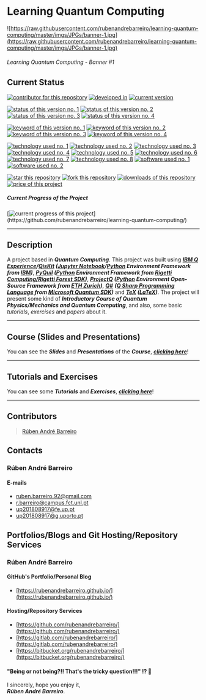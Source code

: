 # Learning Quantum Computing

![https://raw.githubusercontent.com/rubenandrebarreiro/learning-quantum-computing/master/imgs/JPGs/banner-1.jpg](https://raw.githubusercontent.com/rubenandrebarreiro/learning-quantum-computing/master/imgs/JPGs/banner-1.jpg)
###### Learning Quantum Computing - Banner #1

## Current Status
[![contributor for this repository](https://img.shields.io/badge/contributor-rubenandrebarreiro-blue.svg)](https://github.com/rubenandrebarreiro/) [![developed in](https://img.shields.io/badge/developed&nbsp;in-fct&nbsp;nova-blue.svg)](https://www.fct.unl.pt/)
[![current version](https://img.shields.io/badge/version-1.0-magenta.svg)](https://github.com/rubenandrebarreiro/gpu-cuda-self-organising-maps/)

[![status of this version no. 1](https://img.shields.io/badge/status-on&nbsp;going-orange.svg)](https://github.com/rubenandrebarreiro/learning-quantum-computing/)
[![status of this version no. 2](https://img.shields.io/badge/status-final-orange.svg)](https://github.com/rubenandrebarreiro/learning-quantum-computing/)
[![status of this version no. 3](https://img.shields.io/badge/status-stable-orange.svg)](https://github.com/rubenandrebarreiro/learning-quantum-computing/)
[![status of this version no. 4](https://img.shields.io/badge/status-documented-orange.svg)](https://github.com/rubenandrebarreiro/learning-quantum-computing/)

[![keyword of this version no. 1](https://img.shields.io/badge/keyword-quantum&nbsp;computing-brown.svg)](https://github.com/rubenandrebarreiro/learning-quantum-computing/)
[![keyword of this version no. 2](https://img.shields.io/badge/keyword-quantum&nbsp;physics-brown.svg)](https://github.com/rubenandrebarreiro/learning-quantum-computing/)
[![keyword of this version no. 3](https://img.shields.io/badge/keyword-quantum&nbsp;mechanics-brown.svg)](https://github.com/rubenandrebarreiro/learning-quantum-computing/)
  [![keyword of this version no. 4](https://img.shields.io/badge/keyword-quantum&nbsp;theory-brown.svg)](https://github.com/rubenandrebarreiro/learning-quantum-computing/)

[![technology used no. 1](https://img.shields.io/badge/built&nbsp;with-qiskit-red.svg)](https://qiskit.org/) 
[![technology used no. 2](https://img.shields.io/badge/built&nbsp;with-q&nbsp;sharp-red.svg)](https://docs.microsoft.com/en-us/quantum/?view=qsharp-preview) 
[![technology used no. 3](https://img.shields.io/badge/built&nbsp;with-pyquil-red.svg)](https://pyquil.readthedocs.io/en/stable/)
[![technology used no. 4](https://img.shields.io/badge/built&nbsp;with-projectq-red.svg)](https://projectq.ch/) 
[![technology used no. 5](https://img.shields.io/badge/built&nbsp;with-jupyter&nbsp;notebook-red.svg)](https://jupyter.org/) 
[![technology used no. 6](https://img.shields.io/badge/built&nbsp;with-python-red.svg)](https://www.python.org/) 
[![technology used no. 7](https://img.shields.io/badge/built&nbsp;with-tex-red.svg)](http://tug.org/) 
[![technology used no. 8](https://img.shields.io/badge/built&nbsp;with-latex-red.svg)](https://www.latex-project.org/)
[![software used no. 1](https://img.shields.io/badge/software-ibm&nbsp;q&nbsp;experience-gold.svg)](https://quantum-computing.ibm.com/)
[![software used no. 2](https://img.shields.io/badge/software-rigetti&nbsp;forest&nbsp;sdk-gold.svg)](https://www.rigetti.com/forest)

[![star this repository](http://githubbadges.com/star.svg?user=rubenandrebarreiro&repo=learning-quantum-computing&style=flat)](https://github.com/rubenandrebarreiro/learning-quantum-computing/stargazers)
[![fork this repository](http://githubbadges.com/fork.svg?user=rubenandrebarreiro&repo=learning-quantum-computing&style=flat)](https://github.com/rubenandrebarreiro/learning-quantum-computing/fork)
[![downloads of this repository](https://img.shields.io/github/downloads/rubenandrebarreiro/learning-quantum-computing/total.svg)](https://github.com/rubenandrebarreiro/learning-quantum-computing/archive/master.zip)
[![price of this project](https://img.shields.io/badge/price-free-success.svg)](https://github.com/rubenandrebarreiro/learning-quantum-computing/archive/master.zip)

##### Current Progress of the Project

[![current progress of this project](http://progressed.io/bar/25?title=&nbsp;completed&nbsp;)](https://github.com/rubenandrebarreiro/learning-quantum-computing/) 

***

## Description
A project based in **_Quantum Computing_**. This project was built using **_[IBM Q Experience](https://quantum-computing.ibm.com/)/[QisKit](https://qiskit.org/) ([Jupyter Notebook](https://jupyter.org/)/[Python](https://www.python.org/) Environment Framework from [IBM](https://ibm.com/))_**, **_[PyQuil](https://pyquil.readthedocs.io/en/stable/) ([Python](https://www.python.org/) Environment Framework from [Rigetti Computing/Rigetti Forest SDK](https://www.rigetti.com/forest))_**, [**_ProjectQ_**](https://projectq.ch/) **_([Python](https://www.python.org/) Environment Open-Source Framework from [ETH Zurich](https://ethz.ch/en.html))_**, [**_Q#_**](https://docs.microsoft.com/en-us/quantum/?view=qsharp-preview) **_([Q Sharp Programming Language](https://docs.microsoft.com/en-us/quantum/?view=qsharp-preview) from [Microsoft Quantum SDK](https://docs.microsoft.com/en-us/quantum/?view=qsharp-preview))_** and **_[TeX](http://tug.org/) ([LaTeX](https://www.latex-project.org/))_**. The project will present some kind of **_Introductory Course of Quantum Physics/Mechanics and Quantum Computing_**, and also, some basic _tutorials_, _exercises_ and _papers_ about it.

***

## Course (Slides and Presentations)
You can see the **_Slides_** and **_Presentations_** of the **_Course_**, [**_clicking here_**](https://github.com/rubenandrebarreiro/learning-quantum-computing/tree/master/course-slides-presentations)!

***

## Tutorials and Exercises
You can see some **_Tutorials_** and **_Exercises_**, [**_clicking here_**](https://github.com/rubenandrebarreiro/learning-quantum-computing/tree/master/tutorials-and-exercises)!

***

## Contributors
> [Rúben André Barreiro](https://github.com/rubenandrebarreiro/)

## Contacts

### Rúben André Barreiro
#### E-mails
* [ruben.barreiro.92@gmail.com](mailto:ruben.barreiro.92@gmail.com)
* [r.barreiro@campus.fct.unl.pt](mailto:r.barreiro@campus.fct.unl.pt)
* [up201808917@fe.up.pt](mailto:up201808917@fe.up.pt)
* [up201808917@g.uporto.pt](mailto:up201808917@g.uporto.pt)

## Portfolios/Blogs and Git Hosting/Repository Services

### Rúben André Barreiro
#### GitHub's Portfolio/Personal Blog
* [https://rubenandrebarreiro.github.io/](https://rubenandrebarreiro.github.io/)

#### Hosting/Repository Services
* [https://github.com/rubenandrebarreiro/](https://github.com/rubenandrebarreiro/)
* [https://gitlab.com/rubenandrebarreiro/](https://gitlab.com/rubenandrebarreiro/)
* [https://bitbucket.org/rubenandrebarreiro/](https://bitbucket.org/rubenandrebarreiro/)


#### "Being or not being?!! That's the tricky question!!!" ⁉️ 🧐

I sincerely, hope you enjoy it,
<br>
**_Rúben André Barreiro_**.
